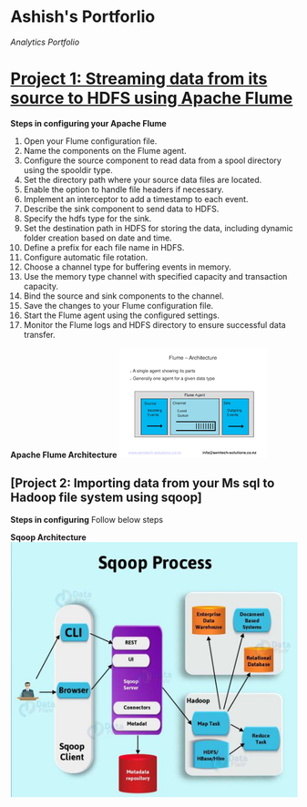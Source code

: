 # Ashish's Portforlio
*Analytics Portfolio*

# [Project 1: Streaming data from its source to HDFS using Apache Flume](https://github.com/ashish73p/Hadoop/blob/main/flume.config)

**Steps in configuring your Apache Flume**
1. Open your Flume configuration file.
2. Name the components on the Flume agent.
3. Configure the source component to read data from a spool directory using the spooldir type.
4. Set the directory path where your source data files are located.
5. Enable the option to handle file headers if necessary.
6. Implement an interceptor to add a timestamp to each event.
7. Describe the sink component to send data to HDFS.
8. Specify the hdfs type for the sink.
9. Set the destination path in HDFS for storing the data, including dynamic folder creation based on date and time.
10. Define a prefix for each file name in HDFS.
11. Configure automatic file rotation.
12. Choose a channel type for buffering events in memory.
13. Use the memory type channel with specified capacity and transaction capacity.
14. Bind the source and sink components to the channel.
15. Save the changes to your Flume configuration file.
16. Start the Flume agent using the configured settings.
17. Monitor the Flume logs and HDFS directory to ensure successful data transfer.

**Apache Flume Architecture**
![The high level Architecture of Apache Flume !](images/Flumes.png)

## [Project 2: Importing data from your Ms sql to Hadoop file system using sqoop]

**Steps in configuring**
Follow below steps

**Sqoop Architecture**
![The high level Architecture of Sqoop !](images/sqoop.JPG)

